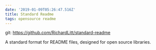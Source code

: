 ```yaml
---
date: '2019-01-09T05:26:47.516Z'
title: Standard Readme
tags: opensource readme
---
```


git: https://github.com/RichardLitt/standard-readme

A standard format for README files, designed for open source libraries.
